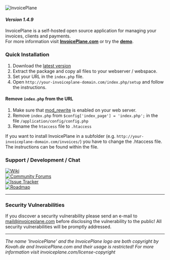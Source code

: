 ![InvoicePlane](http://invoiceplane.com/content/logo/PNG/logo_300x150.png)
#### _Version 1.4.9_

InvoicePlane is a self-hosted open source application for managing your invoices, clients and payments.    
For more information visit __[InvoicePlane.com](https://invoiceplane.com)__ or try the __[demo](https://demo.invoiceplane.com)__.

### Quick Installation

1. Download the [latest version](https://invoiceplane.com/downloads)
2. Extract the package and copy all files to your webserver / webspace.
3. Set your URL in the `index.php` file.
4. Open `http://your-invoiceplane-domain.com/index.php/setup` and follow the instructions.

#### Remove `index.php` from the URL

1. Make sure that [mod_rewrite](https://go.invoiceplane.com/apachemodrewrite) is enabled on your web server.
2. Remove `index.php` from `$config['index_page'] = 'index.php';` in the file `/application/config/config.php`
3. Rename the `htaccess` file to `.htaccess`

If you want to install InvoicePlane in a subfolder (e.g. `http://your-invoiceplane-domain.com/invoices/`) you have to change the .htaccess file. The instructions can be found within the file.

### Support / Development / Chat

[![Wiki](https://img.shields.io/badge/Help%3A-Official%20Wiki-429ae1.svg)](https://wiki.invoiceplane.com/)    
[![Community Forums](https://img.shields.io/badge/Help%3A-Community%20Forums-429ae1.svg)](https://community.invoiceplane.com/)    
[![Issue Tracker](https://img.shields.io/badge/Development%3A-Issue%20Tracker-429ae1.svg)](https://development.invoiceplane.com/)    
[![Roadmap](https://img.shields.io/badge/Development%3A-Roadmap-429ae1.svg)](https://go.invoiceplane.com/roadmapv1) 

---

### Security Vulnerabilities

If you discover a security vulnerability please send an e-mail to mail@invoiceplane.com before disclosing the vulnerability to the public!
All security vulnerabilities will be promptly addressed.

---
  
*The name 'InvoicePlane' and the InvoicePlane logo are both copyright by Kovah.de and InvoicePlane.com
and their usage is restricted! For more information visit invoiceplane.com/license-copyright*

